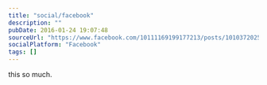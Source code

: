 ```yaml
---
title: "social/facebook"
description: ""
pubDate: 2016-01-24 19:07:48
sourceUrl: "https://www.facebook.com/10111169199177213/posts/10103720257815413"
socialPlatform: "Facebook"
tags: []
---
```


this so much.



